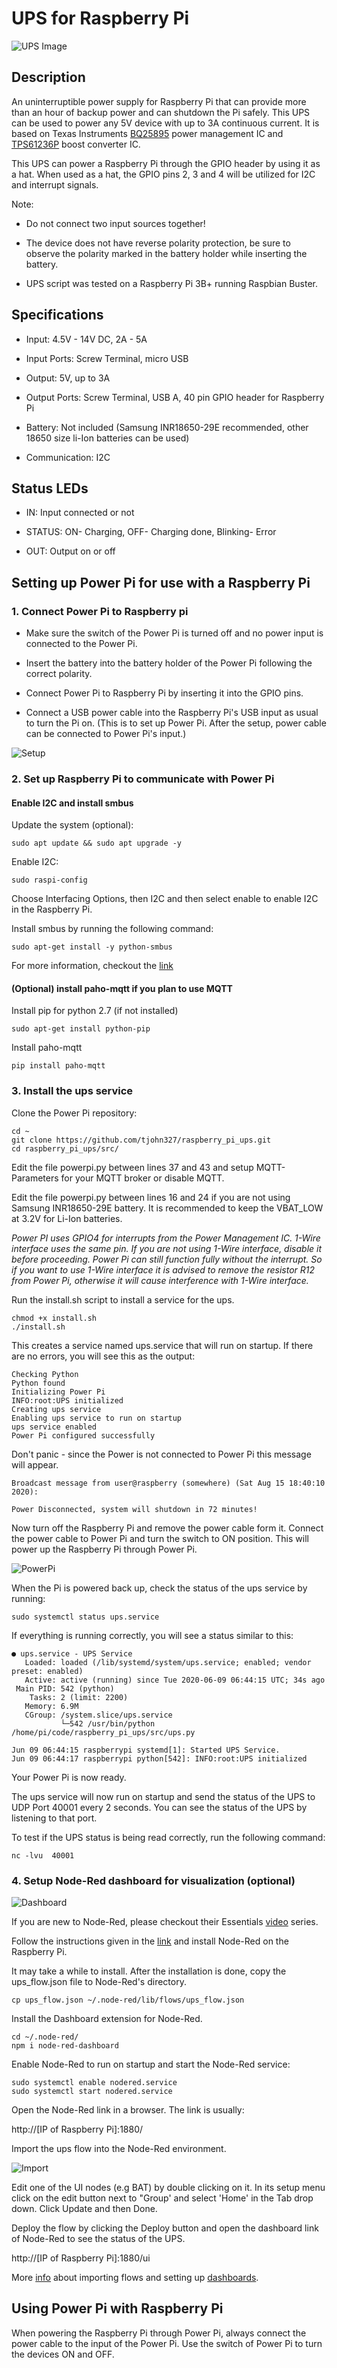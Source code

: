 # UPS for Raspberry Pi

![UPS Image](Assests/ups_R3_1.png "UPS powering a Raspberry Pi 3B+ model")

## Description

An uninterruptible power supply for Raspberry Pi that can provide more than an hour of backup power and can shutdown the Pi safely.
This UPS can be used to power any 5V device with up to 3A continuous current. It is based on Texas Instruments [BQ25895](http://www.ti.com/product/BQ25895) power management IC and [TPS61236P](http://www.ti.com/product/TPS61236P) boost converter IC.

This UPS can power a Raspberry Pi through the GPIO header by using it as a hat. When used as a hat, the GPIO pins 2, 3 and 4 will be utilized for I2C and interrupt signals.

Note:  

* Do not connect two input sources together!

* The device does not have reverse polarity protection, be sure to observe the polarity marked in the battery holder while inserting the battery.

* UPS script was tested on a Raspberry Pi 3B+ running Raspbian Buster.

## Specifications

* Input:  4.5V - 14V DC, 2A - 5A

* Input Ports: Screw Terminal, micro USB

* Output: 5V, up to 3A

* Output Ports: Screw Terminal, USB A, 40 pin GPIO header for Raspberry Pi

* Battery: Not included (Samsung INR18650-29E recommended, other 18650 size li-Ion batteries can be used)

* Communication: I2C

## Status LEDs

* IN: Input connected or not

* STATUS: ON- Charging, OFF- Charging done, Blinking- Error

* OUT: Output on or off

## Setting up Power Pi for use with a Raspberry Pi

### 1. Connect Power Pi to Raspberry pi

* Make sure the switch of the Power Pi is turned off and no power input is connected to the Power Pi.

* Insert the battery into the battery holder of the Power Pi following the correct polarity.

* Connect Power Pi to Raspberry Pi by inserting it into the GPIO pins.

* Connect a USB power cable into the Raspberry Pi's USB input as usual to turn the Pi on. (This is to set up Power Pi. After the setup, power cable can be connected to Power Pi's input.)

![Setup](Assests/PowerPIGuide.png "Steps for setting up Power Pi")

### 2. Set up Raspberry Pi to communicate with Power Pi

#### Enable I2C and install smbus

Update the system (optional):

```shell
sudo apt update && sudo apt upgrade -y
```

Enable I2C:

```shell
sudo raspi-config
```

Choose Interfacing Options, then I2C and then select enable to enable I2C in the Raspberry Pi.

Install smbus by running the following command:

```shell
sudo apt-get install -y python-smbus
```

For more information, checkout the [link](https://learn.adafruit.com/adafruits-raspberry-pi-lesson-4-gpio-setup/configuring-i2c)

#### (Optional) install paho-mqtt if you plan to use MQTT

Install pip for python 2.7 (if not installed)

```shell
sudo apt-get install python-pip
```

Install paho-mqtt

```shell
pip install paho-mqtt
```

### 3. Install the ups service

Clone the Power Pi repository:

```shell
cd ~
git clone https://github.com/tjohn327/raspberry_pi_ups.git
cd raspberry_pi_ups/src/
```

Edit the file powerpi.py between lines 37 and 43 and setup MQTT-Parameters for your MQTT broker or disable MQTT.

Edit the file powerpi.py between lines 16 and 24 if you are not using Samsung INR18650-29E battery. It is recommended to keep the VBAT_LOW at 3.2V for Li-Ion batteries.

*Power PI uses GPIO4 for interrupts from the Power Management IC. 1-Wire interface uses the same pin. If you are not using 1-Wire interface, disable it before proceeding. Power Pi can still function fully without the interrupt. So if you want to use 1-Wire interface it is advised to remove the resistor R12 from Power Pi, otherwise it will cause interference with 1-Wire interface.*

Run the install.sh script to install a service for the ups.

```shell
chmod +x install.sh
./install.sh
```

This creates a service named ups.service that will run on startup.
If there are no errors, you will see this as the output:

```shell
Checking Python
Python found
Initializing Power Pi
INFO:root:UPS initialized
Creating ups service
Enabling ups service to run on startup
ups service enabled
Power Pi configured successfully
```

Don't panic - since the Power is not connected to Power Pi this message will appear.

```shell
Broadcast message from user@raspberry (somewhere) (Sat Aug 15 18:40:10 2020):

Power Disconnected, system will shutdown in 72 minutes!
```

Now turn off the Raspberry Pi and remove the power cable form it. Connect the power cable to Power Pi and turn the switch to ON position. This will power up the Raspberry Pi through Power Pi.

![PowerPi](Assests/final.jpg "Power Pi powering the Raspberry Pi")

When the Pi is powered back up, check the status of the ups service by running:

```shell
sudo systemctl status ups.service
```

If everything is running correctly, you will see a status similar to this:

```shell
● ups.service - UPS Service
   Loaded: loaded (/lib/systemd/system/ups.service; enabled; vendor preset: enabled)
   Active: active (running) since Tue 2020-06-09 06:44:15 UTC; 34s ago
 Main PID: 542 (python)
    Tasks: 2 (limit: 2200)
   Memory: 6.9M
   CGroup: /system.slice/ups.service
           └─542 /usr/bin/python /home/pi/code/raspberry_pi_ups/src/ups.py

Jun 09 06:44:15 raspberrypi systemd[1]: Started UPS Service.
Jun 09 06:44:17 raspberrypi python[542]: INFO:root:UPS initialized
```

Your Power Pi is now ready.

The ups service will now run on startup and send the status of the UPS to UDP Port 40001 every 2 seconds. You can see the status of the UPS by listening to that port.

To test if the UPS status is being read correctly, run the following command:

```shell
nc -lvu  40001
```

### 4. Setup Node-Red dashboard for visualization (optional)

![Dashboard](Assests/dashboard_R3.PNG "UPS Monitoring Dashboard")

If you are new to Node-Red, please checkout their Essentials [video](https://www.youtube.com/watch?v=ksGeUD26Mw0&list=PLyNBB9VCLmo1hyO-4fIZ08gqFcXBkHy-6) series.

Follow the instructions given in the [link](https://nodered.org/docs/getting-started/raspberrypi) and install Node-Red on the Raspberry Pi.

It may take a while to install. After the installation is done, copy the ups_flow.json file to Node-Red's directory.

```shell
cp ups_flow.json ~/.node-red/lib/flows/ups_flow.json
```

Install the Dashboard extension for Node-Red.

```shell
cd ~/.node-red/
npm i node-red-dashboard
```

Enable Node-Red to run on startup and start the Node-Red service:

```shell
sudo systemctl enable nodered.service
sudo systemctl start nodered.service
```

Open the Node-Red link in a browser. The link is usually:

http://[IP of Raspberry Pi]:1880/

Import the ups flow into the Node-Red environment.

![Import](Assests/nodered_import.png "Importing ups flow")

Edit one of the UI nodes (e.g BAT) by double clicking on it. In its setup menu click on the edit button next to "Group' and select 'Home' in the Tab drop down. Click Update and then Done.

Deploy the flow by clicking the Deploy button and open the dashboard link of Node-Red to see the status of the UPS.

http://[IP of Raspberry Pi]:1880/ui

More [info](https://nodered.org/docs/user-guide/editor/workspace/import-export) about importing flows and setting up [dashboards](https://flows.nodered.org/node/node-red-dashboard).

## Using Power Pi with Raspberry Pi

When powering the Raspberry Pi through Power Pi, always connect the power cable to the input of the Power Pi. Use the switch of Power Pi to turn the devices ON and OFF.
